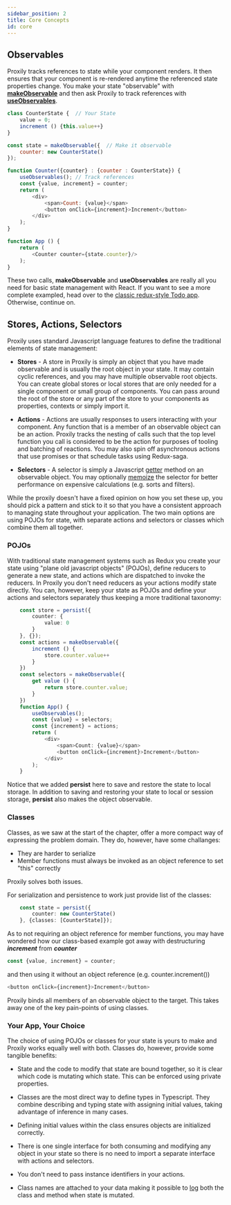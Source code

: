 ```yaml
---
sidebar_position: 2
title: Core Concepts
id: core
---
```


## Observables
Proxily tracks references to state while your component renders.  It then ensures that your component is re-rendered anytime the referenced state properties change.  You make your state "observable" with [**makeObservable**](../API/observable.md#makeobservable) and then ask Proxily to track references with [**useObservables**](../API/observable#useobservables).
```javascript
class CounterState {  // Your State
    value = 0;  
    increment () {this.value++}
}

const state = makeObservable({  // Make it observable
    counter: new CounterState()
});

function Counter({counter} : {counter : CounterState}) {
    useObservables(); // Track references
    const {value, increment} = counter;
    return (
        <div>
            <span>Count: {value}</span>
            <button onClick={increment}>Increment</button>
        </div>
    );
}

function App () {
    return (
        <Counter counter={state.counter}/>
    );
}
```
These two calls, **makeObservable** and **useObservables** are really all you need for basic state management with React.  If you want to see a more complete exampled, head over to the [classic redux-style Todo app](https://github.com/selsamman/proxily_react_todo_classic).  Otherwise, continue on.


## Stores, Actions, Selectors
Proxily uses standard Javascript language features to define the traditional elements of state management:  

* **Stores** - A store in Proxily is simply an object that you have made observable and is usually the root object in your state.  It may contain cyclic references, and you may have multiple observable root objects.  You can create global stores or local stores that are only needed for a single component or small group of components. You can pass around the root of the store or any part of the store to your components as properties, contexts or simply import it.

* **Actions** - Actions are usually responses to users interacting with your component. Any function that is a member of an observable object can be an action.  Proxily tracks the nesting of calls such that the top level function you call is considered to be the action for purposes of tooling and batching of reactions. You may also spin off asynchronous actions that use promises or that schedule tasks using Redux-saga. 

* **Selectors** - A selector is simply a Javascript [getter](https://developer.mozilla.org/en-US/docs/Web/JavaScript/Reference/Functions/get) method on an observable object.  You may optionally [memoize](../Features/observables#memoization) the selector for better performance on expensive calculations (e.g. sorts and filters).

While the proxily doesn't have a fixed opinion on how you set these up, you should pick a pattern and stick to it so that you have a consistent approach to managing state throughout your application.  The two main options are using POJOs for state, with separate actions and selectors or classes which combine them all together.

### POJOs

With traditional state management systems such as Redux you create your state using "plane old javascript objects" (POJOs), define reducers to generate a new state, and actions which are dispatched to invoke the reducers.  In Proxily you don't need reducers as your actions modify state directly.  You can, however, keep your state as POJOs and define your actions and selectors separately thus keeping a more traditional taxonomy:

``` typescript jsx
    const store = persist({
        counter: {
            value: 0
        }
    }, {});
    const actions = makeObservable({
        increment () {
            store.counter.value++
        }
    })
    const selectors = makeObservable({
        get value () {
            return store.counter.value;
        }
    })
    function App() {
        useObservables();
        const {value} = selectors;
        const {increment} = actions;
        return (
            <div>
                <span>Count: {value}</span>
                <button onClick={increment}>Increment</button>
            </div>
        );
    }
```
Notice that we added **persist** here to save and restore the state to local storage.  In addition to saving and restoring your state to local or session storage, **persist** also makes the object observable.
### Classes
Classes, as we saw at the start of the chapter, offer a more compact way of expressing the problem domain. They do, however, have some challanges:

* They are harder to serialize
* Member functions must always be invoked as an object reference to set "this" correctly

Proxily solves both issues. 

For serialization and persistence to work just provide list of the classes:
```typescript
    const state = persist({
        counter: new CounterState()
    }, {classes: [CounterState]});
```
As to not requiring an object reference for member functions, you may have wondered how our class-based example got away with destructuring ***increment*** from ***counter***
```typescript
const {value, increment} = counter;
```
and then using it without an object reference (e.g. counter.increment())
```typescript jsx
<button onClick={increment}>Increment</button>
```
Proxily binds all members of an observable object to the target. This takes away one of the key pain-points of using classes.


### Your App, Your Choice

The choice of using POJOs or classes for your state is yours to make and Proxily works equally well with both.  Classes do, however, provide some tangible benefits:

* State and the code to modify that state are bound together, so it is clear which code is mutating which state.  This can be enforced using private properties.

* Classes are the most direct way to define types in Typescript.  They combine describing and typing state with assigning initial values, taking advantage of inference in many cases. 

* Defining initial values within the class ensures objects are initialized correctly.

* There is one single interface for both consuming and modifying any object in your state so there is no need to import a separate interface with actions and selectors. 

* You don't need to pass instance identifiers in your actions. 

* Class names are attached to your data making it possible to [log](../Features/tools#logging) both the class and method when state is mutated.
